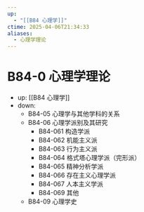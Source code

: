 ```yaml
---
up:
  - "[[B84 心理学]]"
ctime: 2025-04-06T21:34:33
aliases:
  - 心理学理论
---
```


# B84-0 心理学理论

- up: [[B84 心理学]]
- down:	
	- B84-05 心理学与其他学科的关系
	- B84-06 心理学派别及其研究
		- B84-061 构造学派
		- B84-062 机能主义派
		- B84-063 行为主义派
		- B84-064 格式塔心理学派（完形派）
		- B84-065 精神分析学派
		- B84-066 存在主义心理学派
		- B84-067 人本主义学派
		- B84-069 其他
	- B84-09 心理学史
	

